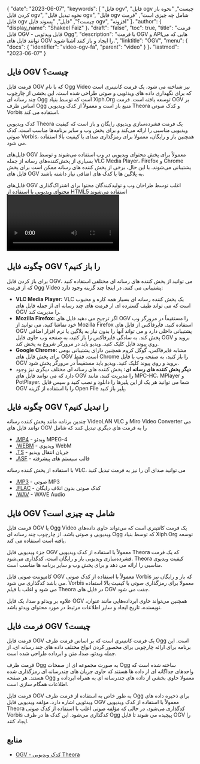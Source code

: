 {
  "date": "2023-06-07",
  "keywords": [
"فایل ogv",
"فایل ogv چیست",
"نحوه باز کردن فایل ogv",
"نحوه تبدیل فایل ogv",
"فایل ogv شامل چه چیزی است",
"فرمت فایل ogv چیست؟",
"فایل",
"پسوند فایل ogv",
"افزونه"
]،
  "author": {
    "display_name": "Shakeel Faiz"
}،
  "draft": "false",
  "toc": true,
  "title": "فرمت فایل OGV - فایل ویدئویی Ogg",
  "description": "با فرمت OGV و APIهایی که می توانند فایل های OGV را ایجاد و باز کنند آشنا شوید.",
  "linktitle": "OGV",
  "menu": {
    "docs": {
      "identifier": "video-ogv-fa",
      "parent": "video"
}
}،
  "lastmod": "2023-06-07"
}

## فایل OGV چیست؟

فرمت فایل OGV که با نام Ogg Video نیز شناخته می شود، یک فرمت کانتینری است که برای نگهداری داده های ویدئویی و صوتی طراحی شده است. این بخشی از چارچوب چند رسانه ای Ogg است که توسط بنیاد Xiph.Org توسعه یافته است. فرمت OGV بر اساس ظرف Ogg منبع باز است و معمولاً از کدک ویدیویی Theora و کدک صوتی Vorbis استفاده می کند.

کدک ویدیویی Theora یک فرمت فشرده‌سازی ویدیوی رایگان و باز است که کیفیت ویدیویی مناسبی را ارائه می‌کند و برای پخش وب و سایر برنامه‌ها مناسب است. کدک صوتی Vorbis، همچنین باز و رایگان، معمولا برای رمزگذاری صدای با کیفیت بالا استفاده می شود.

فایل‌های OGV معمولاً برای پخش محتوای ویدیویی در وب استفاده می‌شوند و توسط بسیاری از پخش‌کننده‌های رسانه از جمله VLC Media Player، Firefox و Chrome پشتیبانی می‌شوند. با این حال، برخی از پخش کننده های رسانه ممکن است برای پخش فایل های OGV به پلاگین ها یا کدک های اضافی نیاز داشته باشند.


فایل‌های OGV اغلب توسط طراحان وب و تولیدکنندگان محتوا برای اشتراک‌گذاری محتوای ویدیویی با استفاده از HTML5 استفاده می‌شوند<video> برچسب ` آنها معمولاً در کد منبع HTML با پسوند «.ogg» ارجاع می‌شوند، حتی اگر فایل‌ها حاوی محتوای ویدیویی باشند.

## چگونه فایل OGV را باز کنیم؟

برای باز کردن فایل OGV، می توانید از پخش کننده های رسانه ای مختلفی استفاده کنید که از فرمت Ogg Video پشتیبانی می کنند. در اینجا چند گزینه وجود دارد:

- **VLC Media Player:** VLC یک پخش کننده رسانه ای بسیار همه کاره و محبوب است که می تواند طیف گسترده ای از فرمت های چند رسانه ای از جمله فایل های OGV را مدیریت کند.
- **Mozilla Firefox:** اگر ترجیح می دهید فایل های OGV را مستقیماً در مرورگر وب خود تماشا کنید، می توانید از Mozilla Firefox استفاده کنید. فایرفاکس از فایل های OGV پشتیبانی داخلی دارد و می تواند آنها را بدون نیاز به پلاگین یا نرم افزار اضافی پخش کند. به سادگی فایرفاکس را باز کنید، به صفحه وب حاوی فایل OGV بروید و روی پیوند فایل کلیک کنید. ویدیو باید در مرورگر شروع به پخش کند.
- **Google Chrome:** مشابه فایرفاکس، گوگل کروم همچنین دارای پشتیبانی بومی برای پخش فایل های OGV است. فقط Chrome را باز کنید، به صفحه وب با فایل OGV بروید و روی پیوند کلیک کنید. ویدیو باید مستقیماً در مرورگر پخش شود.
- **دیگر پخش کننده های رسانه ای:** پخش کننده های رسانه ای مختلف دیگری نیز وجود دارد که می توانند فایل های OGV را مدیریت کنند، مانند MPC-HC، MPlayer و PotPlayer. شما می توانید هر یک از این پلیرها را دانلود و نصب کنید و سپس فایل OGV را با استفاده از گزینه Open File پلیر باز کنید.

## چگونه فایل OGV را تبدیل کنیم؟

چندین برنامه مانند پخش کننده رسانه VideoLAN VLC و Miro Video Converter می توانند فایل های OGV را به فرمت های دیگری تبدیل کنند که شامل

- [.MP4](/video/mp4/) - ویدئو MPEG-4
- [.WEBM](/video/webm/) - ویدیوی WebM
- [.TS](/video/ts/) - جریان انتقال ویدیو
- [.ASF](/video/asf/) - قالب سیستم های پیشرفته

با استفاده از پخش کننده رسانه VLC، می توانید صدای آن را نیز به فرمت تبدیل کنید

- [.MP3](/audio/mp3/) - صوتی MP3
- [.FLAC](/audio/flac/) - کدک صوتی بدون اتلاف رایگان
- [.WAV](/audio/wav/) - WAVE Audio

## فایل OGV شامل چه چیزی است؟

فرمت فایل OGV یا Ogg Video یک فرمت کانتینری است که می‌تواند حاوی داده‌های ویدیویی و صوتی باشد. از چارچوب چند رسانه ای Ogg که توسط بنیاد Xiph.Org توسعه یافته است استفاده می کند.

جزء ویدیویی فایل OGV معمولاً با استفاده از کدک ویدیویی Theora که یک فرمت فشرده‌سازی ویدیویی باز و رایگان است، کدگذاری می‌شود. Theora کیفیت ویدیوی مناسبی را ارائه می دهد و برای پخش وب و سایر برنامه ها مناسب است.

کامپوننت صوتی فایل OGV معمولاً با استفاده از کدک صوتی Vorbis که باز و رایگان نیز می باشد کدگذاری می شود. Vorbis معمولا برای رمزگذاری صوتی با کیفیت بالا استفاده می شود و اغلب با فیلم Theora در فایل های OGV جفت می شود.

علاوه بر ویدئو و صدا، یک فایل OGV همچنین می‌تواند حاوی ابرداده‌هایی مانند عنوان، نویسنده، تاریخ ایجاد و سایر اطلاعات مرتبط در مورد محتوای ویدئو باشد.

## فرمت فایل OGV چیست؟

فرمت فایل OGV یک فرمت کانتینری است که بر اساس فرمت ظرف Ogg است. این برنامه برای ارائه چارچوبی برای محصور کردن انواع مختلف داده های چند رسانه ای، از جمله ویدئو، صدا، متن و ابرداده طراحی شده است.

فرمت ظرف Ogg به صورت مجموعه ای از صفحات Ogg ساخته شده است که واحدهای جداگانه ای از داده ها هستند که حاوی جریان های چندرسانه ای رمزگذاری شده هستند. هر صفحه Ogg معمولا حاوی بخشی از داده های چندرسانه ای به همراه ابرداده و اطلاعات همگام سازی است.

فرمت فایل OGV به طور خاص به استفاده از فرمت ظرف Ogg برای ذخیره داده های ویدئویی اشاره دارد. مؤلفه ویدیویی فایل OGV معمولاً با استفاده از کدک ویدیویی Theora کدگذاری می‌شود، در حالی که مؤلفه صوتی اغلب با استفاده از کدک صوتی Vorbis کدگذاری می‌شود. این کدک ها در ظرف Ogg پیچیده می شوند تا فایل OGV را ایجاد کنند.

## منابع
* [OGV - کدک ویدیویی Theora](https://en.wikipedia.org/wiki/Theora)


